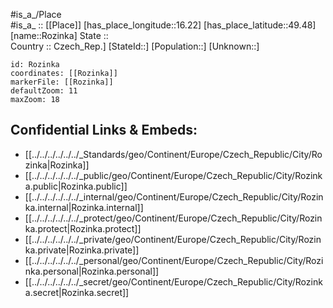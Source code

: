 ﻿---
location: [49.48,16.22] 
mapzoom: [7,12] 
mapmarker: city 
type: City
tags:
- geo/City


SpocWebEntityId: 33813
isDeleted: false
confidential: public

---
#is_a_/Place  
#is_a_ :: [[Place]] 
[has_place_longitude::16.22] 
[has_place_latitude::49.48] 
[name::Rozinka] 
State ::  
Country :: Czech_Rep.] 
[StateId::] 
[Population::] 
[Unknown::] 


```leaflet
id: Rozinka
coordinates: [[Rozinka]] 
markerFile: [[Rozinka]] 
defaultZoom: 11 
maxZoom: 18
```


## Confidential Links & Embeds: 
- [[../../../../../../_Standards/geo/Continent/Europe/Czech_Republic/City/Rozinka|Rozinka]] 
- [[../../../../../../_public/geo/Continent/Europe/Czech_Republic/City/Rozinka.public|Rozinka.public]] 
- [[../../../../../../_internal/geo/Continent/Europe/Czech_Republic/City/Rozinka.internal|Rozinka.internal]] 
- [[../../../../../../_protect/geo/Continent/Europe/Czech_Republic/City/Rozinka.protect|Rozinka.protect]] 
- [[../../../../../../_private/geo/Continent/Europe/Czech_Republic/City/Rozinka.private|Rozinka.private]] 
- [[../../../../../../_personal/geo/Continent/Europe/Czech_Republic/City/Rozinka.personal|Rozinka.personal]] 
- [[../../../../../../_secret/geo/Continent/Europe/Czech_Republic/City/Rozinka.secret|Rozinka.secret]] 
